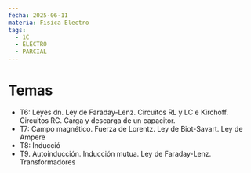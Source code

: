 ```yaml
---
fecha: 2025-06-11
materia: Fisica Electro
tags:
  - 1C
  - ELECTRO
  - PARCIAL
---
```

# Temas
- T6: Leyes dn. Ley de Faraday-Lenz. Circuitos RL y LC e Kirchoff. Circuitos RC. Carga y descarga de un capacitor. 
- T7: Campo magnético. Fuerza de Lorentz. Ley de Biot-Savart. Ley de Ampere 
- T8: Inducció
- T9. Autoinducción. Inducción mutua. Ley de Faraday-Lenz. Transformadores

